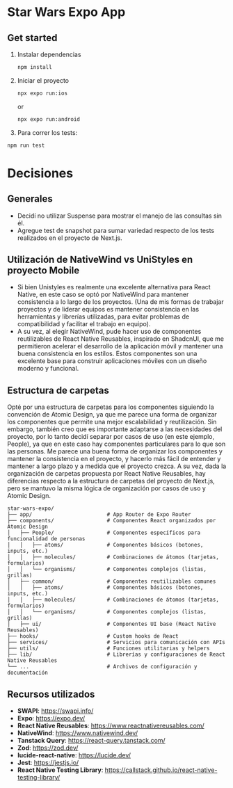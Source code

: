 # Star Wars Expo App

## Get started

1. Instalar dependencias

   ```bash
   npm install
   ```

2. Iniciar el proyecto

   ```bash
   npx expo run:ios
   ```

   or

   ```bash
   npx expo run:android
   ```

  3. Para correr los tests:

   ```bash
   npm run test
   ```

# Decisiones

## Generales
- Decidí no utilizar Suspense para mostrar el manejo de las consultas sin él.
- Agregue test de snapshot para sumar variedad respecto de los tests realizados en el proyecto de Next.js.


## Utilización de NativeWind vs UniStyles en proyecto Mobile
- Si bien Unistyles es realmente una excelente alternativa para React Native, en este caso se optó por NativeWind para mantener consistencia a lo largo de los proyectos. (Una de mis formas de trabajar proyectos y de liderar equipos es mantener consistencia en las herramientas y librerías utilizadas, para evitar problemas de compatibilidad y facilitar el trabajo en equipo).
- A su vez, al elegir NativeWind, pude hacer uso de componentes reutilizables de React Native Reusables, inspirado en ShadcnUI, que me permitieron acelerar el desarrollo de la aplicación móvil y mantener una buena consistencia en los estilos. Estos componentes son una excelente base para construir aplicaciones móviles con un diseño moderno y funcional.

## Estructura de carpetas
Opté por una estructura de carpetas para los componentes siguiendo la convención de Atomic Design, ya que me parece una forma de organizar los componentes que permite una mejor escalabilidad y reutilización. Sin embargo, también creo que es importante adaptarse a las necesidades del proyecto, por lo tanto decidí separar por casos de uso (en este ejemplo, People), ya que en este caso hay componentes particulares para lo que son las personas. Me parece una buena forma de organizar los componentes y mantener la consistencia en el proyecto, y hacerlo más fácil de entender y mantener a largo plazo y a medida que el proyecto crezca.
A su vez, dada la organización de carpetas propuesta por React Native Reusables, hay diferencias respecto a la estructura de carpetas del proyecto de Next.js, pero se mantuvo la misma lógica de organización por casos de uso y Atomic Design.

```
star-wars-expo/
├── app/                        # App Router de Expo Router
├── components/                 # Componentes React organizados por Atomic Design
│   ├── People/                 # Componentes específicos para funcionalidad de personas
│   │   ├── atoms/              # Componentes básicos (botones, inputs, etc.)
│   │   ├── molecules/          # Combinaciones de átomos (tarjetas, formularios)
│   │   └── organisms/          # Componentes complejos (listas, grillas)
│   ├── common/                 # Componentes reutilizables comunes
│   │   ├── atoms/              # Componentes básicos (botones, inputs, etc.)
│   │   ├── molecules/          # Combinaciones de átomos (tarjetas, formularios)
│   │   └── organisms/          # Componentes complejos (listas, grillas)
│   ├── ui/                     # Componentes UI base (React Native Reusables)
├── hooks/                      # Custom hooks de React
├── services/                   # Servicios para comunicación con APIs
├── utils/                      # Funciones utilitarias y helpers
├── lib/                        # Librerías y configuraciones de React Native Reusables
└── ...                         # Archivos de configuración y documentación
```


## Recursos utilizados
- **SWAPI**: https://swapi.info/
- **Expo**: https://expo.dev/
- **React Native Reusables**: https://www.reactnativereusables.com/
- **NativeWind**: https://www.nativewind.dev/
- **Tanstack Query**: https://react-query.tanstack.com/
- **Zod**: https://zod.dev/
- **lucide-react-native**: https://lucide.dev/
- **Jest**: https://jestjs.io/
- **React Native Testing Library**: https://callstack.github.io/react-native-testing-library/
